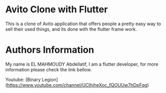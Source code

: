 # Avito Clone with Flutter


This is a clone of Avito application that offers people a pretty easy way to sell their used things, and its done with the flutter frame work.

# Authors Information


My name is EL MAHMOUDY Abdellatif, I am a flutter developer, for more information please check the link bellow.

  Youtube: [Binary Legion] (https://www.youtube.com/channel/UCIhjheXoc_fQOUUw7hDpFqg)
